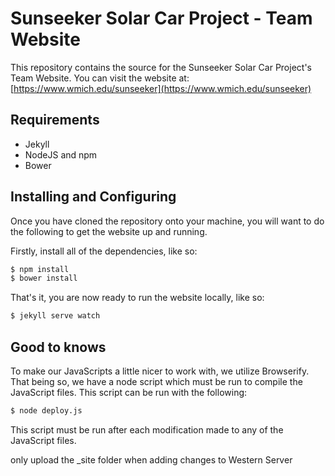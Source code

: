 # Sunseeker Solar Car Project - Team Website

This repository contains the source for the Sunseeker Solar Car Project's Team Website. You can visit the website at: [https://www.wmich.edu/sunseeker](https://www.wmich.edu/sunseeker)

## Requirements

- Jekyll
- NodeJS and npm
- Bower

## Installing and Configuring

Once you have cloned the repository onto your machine, you will want to do the following to get the website up and running.

Firstly, install all of the dependencies, like so:

```sh
$ npm install
$ bower install
```

That's it, you are now ready to run the website locally, like so:

```sh
$ jekyll serve watch
```

## Good to knows

To make our JavaScripts a little nicer to work with, we utilize Browserify. That being so, we have a node script which must be run to compile the JavaScript files. This script can be run with the following:

```sh
$ node deploy.js
```

This script must be run after each modification made to any of the JavaScript files.

only upload the _site folder when adding changes to Western Server
